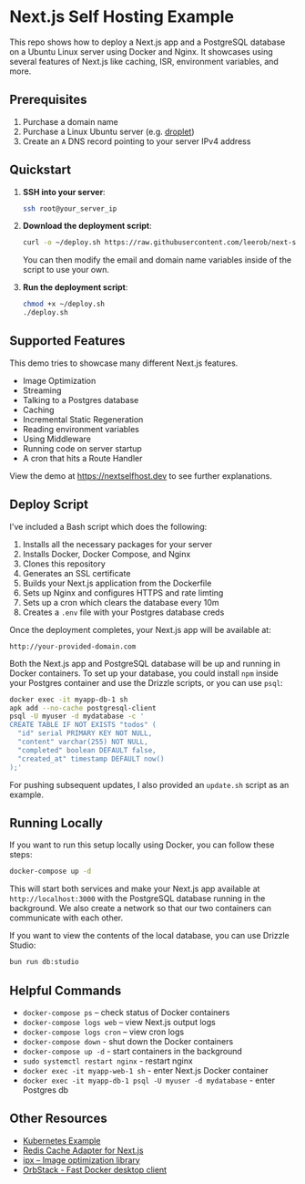 # Next.js Self Hosting Example

This repo shows how to deploy a Next.js app and a PostgreSQL database on a Ubuntu Linux server using Docker and Nginx. It showcases using several features of Next.js like caching, ISR, environment variables, and more.

## Prerequisites

1. Purchase a domain name
2. Purchase a Linux Ubuntu server (e.g. [droplet](https://www.digitalocean.com/products/droplets))
3. Create an `A` DNS record pointing to your server IPv4 address

## Quickstart

1. **SSH into your server**:

   ```bash
   ssh root@your_server_ip
   ```

2. **Download the deployment script**:

   ```bash
   curl -o ~/deploy.sh https://raw.githubusercontent.com/leerob/next-self-host/main/deploy.sh
   ```

   You can then modify the email and domain name variables inside of the script to use your own.

3. **Run the deployment script**:

   ```bash
   chmod +x ~/deploy.sh
   ./deploy.sh
   ```

## Supported Features

This demo tries to showcase many different Next.js features.

- Image Optimization
- Streaming
- Talking to a Postgres database
- Caching
- Incremental Static Regeneration
- Reading environment variables
- Using Middleware
- Running code on server startup
- A cron that hits a Route Handler

View the demo at https://nextselfhost.dev to see further explanations.

## Deploy Script

I've included a Bash script which does the following:

1. Installs all the necessary packages for your server
1. Installs Docker, Docker Compose, and Nginx
1. Clones this repository
1. Generates an SSL certificate
1. Builds your Next.js application from the Dockerfile
1. Sets up Nginx and configures HTTPS and rate limting
1. Sets up a cron which clears the database every 10m
1. Creates a `.env` file with your Postgres database creds

Once the deployment completes, your Next.js app will be available at:

```
http://your-provided-domain.com
```

Both the Next.js app and PostgreSQL database will be up and running in Docker containers. To set up your database, you could install `npm` inside your Postgres container and use the Drizzle scripts, or you can use `psql`:

```bash
docker exec -it myapp-db-1 sh
apk add --no-cache postgresql-client
psql -U myuser -d mydatabase -c '
CREATE TABLE IF NOT EXISTS "todos" (
  "id" serial PRIMARY KEY NOT NULL,
  "content" varchar(255) NOT NULL,
  "completed" boolean DEFAULT false,
  "created_at" timestamp DEFAULT now()
);'
```

For pushing subsequent updates, I also provided an `update.sh` script as an example.

## Running Locally

If you want to run this setup locally using Docker, you can follow these steps:

```bash
docker-compose up -d
```

This will start both services and make your Next.js app available at `http://localhost:3000` with the PostgreSQL database running in the background. We also create a network so that our two containers can communicate with each other.

If you want to view the contents of the local database, you can use Drizzle Studio:

```bash
bun run db:studio
```

## Helpful Commands

- `docker-compose ps` – check status of Docker containers
- `docker-compose logs web` – view Next.js output logs
- `docker-compose logs cron` – view cron logs
- `docker-compose down` - shut down the Docker containers
- `docker-compose up -d` - start containers in the background
- `sudo systemctl restart nginx` - restart nginx
- `docker exec -it myapp-web-1 sh` - enter Next.js Docker container
- `docker exec -it myapp-db-1 psql -U myuser -d mydatabase` - enter Postgres db

## Other Resources

- [Kubernetes Example](https://github.com/ezeparziale/nextjs-k8s)
- [Redis Cache Adapter for Next.js](https://github.com/vercel/next.js/tree/canary/examples/cache-handler-redis)
- [ipx – Image optimization library](https://github.com/unjs/ipx)
- [OrbStack - Fast Docker desktop client](https://orbstack.dev/)
